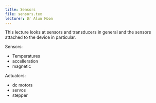 ```yaml
---
title: Sensors
file: sensors.tex
lecturer: Dr Alun Moon
---
```

This lecture looks at sensors and transducers in general and the sensors attached to the device in particular.

Sensors:
* Temperatures
* accelleration
* magnetic

Actuators:
* dc motors
* servos
* stepper
